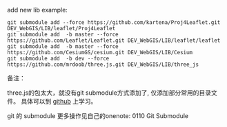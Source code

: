 add new lib example:
```
git submodule add --force https://github.com/kartena/Proj4Leaflet.git DEV_WebGIS/LIB/leaflet/Proj4Leaflet
git submodule add  -b master --force https://github.com/Leaflet/Leaflet.git DEV_WebGIS/LIB/leaflet/leaflet
git submodule add  -b master --force https://github.com/CesiumGS/cesium.git DEV_WebGIS/LIB/Cesium
git submodule add  -b dev --force https://github.com/mrdoob/three.js.git DEV_WebGIS/LIB/three_js
```


备注：

three.js的包太大，就没有git submodule方式添加了, 仅添加部分常用的目录文件。
具体可以到 [github](https://github.com/mrdoob/three.js) 上学习。



git 的 submodule 更多操作见自己的onenote:
0110 Git Submodule